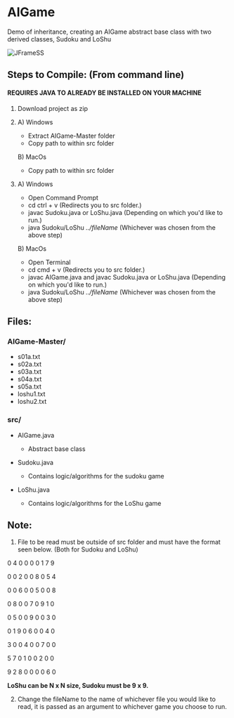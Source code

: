 # AIGame
Demo of inheritance, creating an AIGame abstract base class with two derived classes, Sudoku and LoShu

![JFrameSS](https://user-images.githubusercontent.com/47075449/75302413-b69f5000-580b-11ea-84b4-ae37b6619e53.png)

## Steps to Compile: (From command line)
#### **REQUIRES JAVA TO ALREADY BE INSTALLED ON YOUR MACHINE**
1. Download project as zip 
2. A) Windows 
     * Extract AIGame-Master folder
     * Copy path to within src folder
     
   B) MacOs
     * Copy path to within src folder 
3. A) Windows
     * Open Command Prompt
     * cd ctrl + v (Redirects you to src folder.)
     * javac Sudoku.java or LoShu.java (Depending on which you'd like to run.)
     * java Sudoku/LoShu *../fileName* (Whichever was chosen from the above step)
     
   B) MacOs
     * Open Terminal
     * cd cmd + v (Redirects you to src folder.)
     * javac AIGame.java and javac Sudoku.java or LoShu.java (Depending on which you'd like to run.)
     * java Sudoku/LoShu *../fileName* (Whichever was chosen from the above step)
 
## Files: 
### AIGame-Master/
* s01a.txt
* s02a.txt
* s03a.txt
* s04a.txt
* s05a.txt
* loshu1.txt
* loshu2.txt

### src/
* AIGame.java 
  * Abstract base class
  
* Sudoku.java 
  * Contains logic/algorithms for the sudoku game 
  
* LoShu.java 
  * Contains logic/algorithms for the LoShu game 

## Note: 
1. File to be read must be outside of src folder and must have the format seen below. (Both for Sudoku and LoShu)

0 4 0 0 0 0 1 7 9 

0 0 2 0 0 8 0 5 4 

0 0 6 0 0 5 0 0 8 

0 8 0 0 7 0 9 1 0 

0 5 0 0 9 0 0 3 0 

0 1 9 0 6 0 0 4 0 

3 0 0 4 0 0 7 0 0 

5 7 0 1 0 0 2 0 0 

9 2 8 0 0 0 0 6 0

**LoShu can be N x N size, Sudoku must be 9 x 9.**

2. Change the fileName to the name of whichever file you would like to read, it is passed as an argument to whichever game you choose to run.
